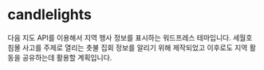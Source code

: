 candlelights
============

다음 지도 API를 이용해서 지역 행사 정보를 표시하는 워드프레스 테마입니다. 세월호 침몰 사고를 주제로 열리는 촛불 집회 정보를 알리기 위해 제작되었고 이후로도 지역 활동을 공유하는데 활용할 계획입니다.

